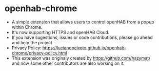 # openhab-chrome
- A simple extension that allows users to control openHAB from a popup within Chrome.
- It's now supporting HTTPS and openHAB Cloud.
- If you have sugestions, issues or code contributions, please go ahead and help the project.
- Privacy Policy: https://lucianopeixoto.github.io/openhab-chrome/privacy-policy.html
- This extension was originaly created by https://github.com/hazymat/ and now some other contributors are also working on it.
